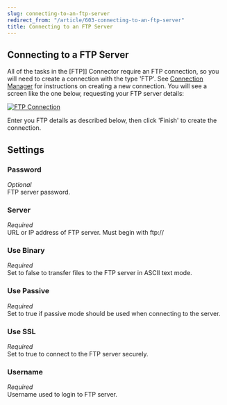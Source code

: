 ```yaml
---
slug: connecting-to-an-ftp-server
redirect_from: "/article/603-connecting-to-an-ftp-server"
title: Connecting to an FTP Server
---
```

## Connecting to a FTP Server
All of the tasks in the [FTP]] Connector require an FTP connection, so you will need to create a connection with the type 'FTP'. See [Connection Manager](connection-manager) for instructions on creating a new connection. You will see a screen like the one below, requesting your FTP server details:

[![FTP Connection](http://www.zynk.com/images/v2/ftp_connection.png)](http://www.zynk.com/images/v2/ftp_connection.png)

Enter you FTP details as described below, then click 'Finish' to create the connection.

## Settings
### Password
_Optional_  
FTP server password.

### Server
_Required_  
URL or IP address of FTP server. Must begin with ftp://

### Use Binary
_Required_  
Set to false to transfer files to the FTP server in ASCII text mode.

### Use Passive
_Required_  
Set to true if passive mode should be used when connecting to the server.

### Use SSL
_Required_  
Set to true to connect to the FTP server securely.

### Username
_Required_  
Username used to login to FTP server.
